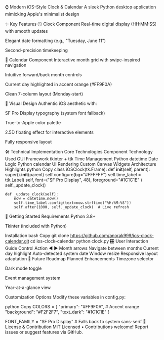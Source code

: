 
⌚ Modern iOS-Style Clock & Calendar
A sleek Python desktop application mimicking Apple's minimalist design



✨ Key Features
🕒 Clock Component
Real-time digital display (HH:MM:SS) with smooth updates

Elegant date formatting (e.g., "Tuesday, June 11")

Second-precision timekeeping

📅 Calendar Component
Interactive month grid with swipe-inspired navigation

Intuitive forward/back month controls

Current day highlighted in accent orange (#FF9F0A)

Clean 7-column layout (Monday-start)

🎨 Visual Design
Authentic iOS aesthetic with:

SF Pro Display typography (system font fallback)

True-to-Apple color palette

2.5D floating effect for interactive elements

Fully responsive layout

🛠 Technical Implementation
Core Technologies
Component	Technology Used
GUI Framework	tkinter + ttk
Time Management	Python datetime
Date Logic	Python calendar
UI Rendering	Custom Canvas Widgets
Architecture Highlights
python
Copy
class iOSClock(tk.Frame):
    def __init__(self, parent):
        super().__init__(parent)
        self.configure(bg="#FFFFFF")
        self.time_label = ttk.Label(
            self, 
            font=("SF Pro Display", 48),
            foreground="#1C1C1E"
        )
        self._update_clock()
        
    def _update_clock(self):
        now = datetime.now()
        self.time_label.config(text=now.strftime("%H:%M:%S")) 
        self.after(1000, self._update_clock)  # Live refresh
🚀 Getting Started
Requirements
Python 3.8+

Tkinter (included with Python)

Installation
bash
Copy
git clone https://github.com/anorak999/ios-clock-calendar.git
cd ios-clock-calendar
python clock.py
🎛️ User Interaction Guide
Control	Action
◀ ▶ Month arrows	Navigate between months
Current day highlight	Auto-detected system date
Window resize	Responsive layout adaptation
🔄 Future Roadmap
Planned Enhancements
Timezone selector

Dark mode toggle

Event management system

Year-at-a-glance view

Customization Options
Modify these variables in config.py:

python
Copy
COLORS = {
    "primary": "#FF9F0A",  # Accent orange
    "background": "#F2F2F7",
    "text_dark": "#1C1C1E"
}

FONT_FAMILY = "SF Pro Display"  # Falls back to system sans-serif
📜 License & Contribution
MIT Licensed • Contributions welcome!
Report issues or suggest features via GitHub.
